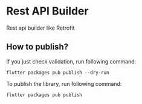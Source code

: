 # Rest API Builder

Rest api builder like Retrofit

## How to publish?

If you just check validation, run following command:

    flutter packages pub publish --dry-run

To publish the library, run following command:

    flutter packages pub publish
